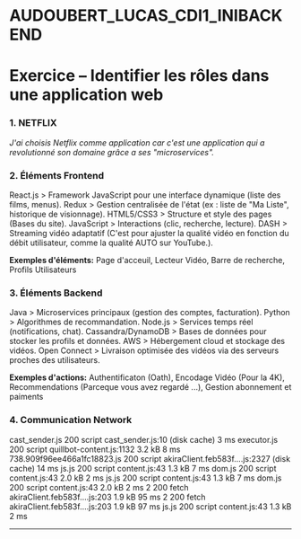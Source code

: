 # AUDOUBERT_LUCAS_CDI1_INIBACKEND

# Exercice – Identifier les rôles dans une application web

### 1. **NETFLIX**  
*J'ai choisis Netflix comme application car c'est une application qui a revolutionné son domaine grâce a ses "microservices".*  

### 2. **Éléments Frontend**  
  React.js > Framework JavaScript pour une interface dynamique (liste des films, menus).
  Redux > Gestion centralisée de l'état (ex : liste de "Ma Liste", historique de visionnage).
  HTML5/CSS3 > Structure et style des pages (Bases du site).
  JavaScript > Interactions (clic, recherche, lecture).
  DASH > Streaming vidéo adaptatif (C'est pour ajuster la qualité vidéo en fonction du débit utilisateur, comme la qualité AUTO sur YouTube.).

**Exemples d'éléments:** Page d'acceuil, Lecteur Vidéo, Barre de recherche, Profils Utilisateurs 


### 3. **Éléments Backend**  
  Java > Microservices principaux (gestion des comptes, facturation).
  Python > Algorithmes de recommandation.
  Node.js > Services temps réel (notifications, chat).
  Cassandra/DynamoDB > Bases de données pour stocker les profils et données.
  AWS > Hébergement cloud et stockage des vidéos.
  Open Connect > Livraison optimisée des vidéos via des serveurs proches des utilisateurs.

**Exemples d'actions:** Authentificaton (Oath), Encodage Vidéo (Pour la 4K), Recommendations (Parceque vous avez regardé ...), Gestion abonnement et paiments


### 4. **Communication Network**

  cast_sender.js	200	script	cast_sender.js:10	(disk cache)	3 ms
  executor.js	200	script	quillbot-content.js:1132	3.2 kB	8 ms
  738.909f96ee466a1fc18823.js	200	script	akiraClient.feb583f….js:2327	(disk cache)	14 ms
  js.js	200	script	content.js:43	1.3 kB	7 ms
  dom.js	200	script	content.js:43	2.0 kB	2 ms
  js.js	200	script	content.js:43	1.3 kB	7 ms
  dom.js	200	script	content.js:43	2.0 kB	2 ms
  2	200	fetch	akiraClient.feb583f….js:203	1.9 kB	95 ms
  2	200	fetch	akiraClient.feb583f….js:203	1.9 kB	97 ms
  js.js	200	script	content.js:43	1.3 kB	2 ms

---
